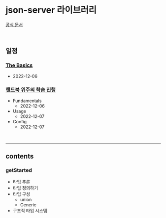 # json-server 라이브러리

[공식 문서](https://www.typescriptlang.org/)

<br />

## 일정

### [The Basics](https://www.typescriptlang.org/ko/docs/handbook/2/basic-types.html)

- 2022-12-06

### [핸드북 위주의 학습 진행](https://joshua1988.github.io/ts/guide/basic-types.html#%ED%83%80%EC%9E%85%EC%8A%A4%ED%81%AC%EB%A6%BD%ED%8A%B8-%EA%B8%B0%EB%B3%B8-%ED%83%80%EC%9E%85)

- Fundamentals
  - 2022-12-06
- Usage
  - 2022-12-07
- Config
  - 2022-12-07

<br />

---

## contents

### getStarted

- 타입 추론
- 타입 정의하기
- 타입 구성
  - union
  - Generic
- 구조적 타입 시스템
